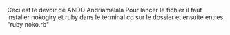 Ceci est le devoir de ANDO Andriamalala
Pour lancer le fichier il faut installer nokogiry et ruby dans le terminal
cd sur le dossier et ensuite entres "ruby noko.rb"

